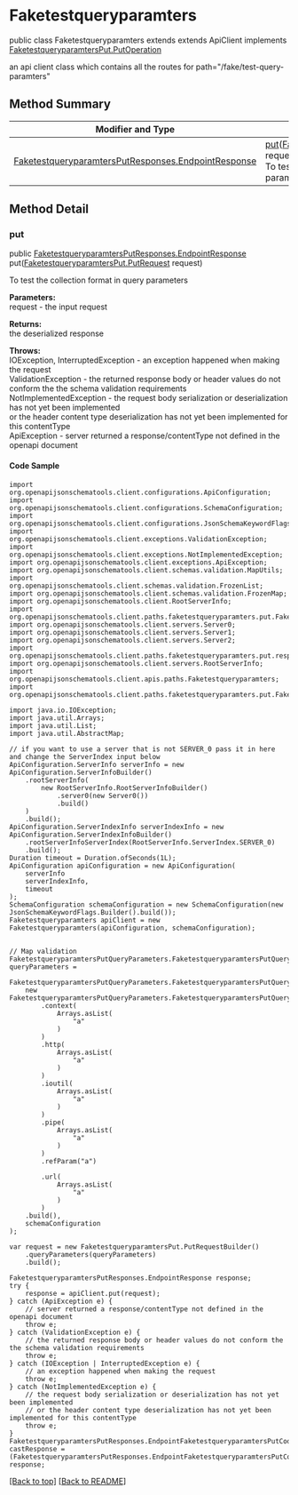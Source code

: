 # Faketestqueryparamters

public class Faketestqueryparamters extends extends ApiClient implements
[FaketestqueryparamtersPut.PutOperation](../../paths/faketestqueryparamters/FaketestqueryparamtersPut.md#putoperation)

an api client class which contains all the routes for path="/fake/test-query-paramters"

## Method Summary
| Modifier and Type | Method and Description |
| ----------------- | ---------------------- |
| [FaketestqueryparamtersPutResponses.EndpointResponse](../../paths/faketestqueryparamters/put/FaketestqueryparamtersPutResponses.md#endpointresponse) | [put](#put)([FaketestqueryparamtersPut.PutRequest](../../paths/faketestqueryparamters/FaketestqueryparamtersPut#putrequest) request)<br>To test the collection format in query parameters |

## Method Detail

### put
public [FaketestqueryparamtersPutResponses.EndpointResponse](../../paths/faketestqueryparamters/put/FaketestqueryparamtersPutResponses.md#endpointresponse) put([FaketestqueryparamtersPut.PutRequest](../../paths/faketestqueryparamters/FaketestqueryparamtersPut#putrequest) request)

To test the collection format in query parameters

**Parameters:**<br>
request - the input request

**Returns:**<br>
the deserialized response

**Throws:**<br>
IOException, InterruptedException - an exception happened when making the request<br>
ValidationException - the returned response body or header values do not conform the the schema validation requirements<br>
NotImplementedException - the request body serialization or deserialization has not yet been implemented<br>
                          or the header content type deserialization has not yet been implemented for this contentType<br>
ApiException - server returned a response/contentType not defined in the openapi document<br>

#### Code Sample
```
import org.openapijsonschematools.client.configurations.ApiConfiguration;
import org.openapijsonschematools.client.configurations.SchemaConfiguration;
import org.openapijsonschematools.client.configurations.JsonSchemaKeywordFlags;
import org.openapijsonschematools.client.exceptions.ValidationException;
import org.openapijsonschematools.client.exceptions.NotImplementedException;
import org.openapijsonschematools.client.exceptions.ApiException;
import org.openapijsonschematools.client.schemas.validation.MapUtils;
import org.openapijsonschematools.client.schemas.validation.FrozenList;
import org.openapijsonschematools.client.schemas.validation.FrozenMap;
import org.openapijsonschematools.client.RootServerInfo;
import org.openapijsonschematools.client.paths.faketestqueryparamters.put.FaketestqueryparamtersPutQueryParameters;
import org.openapijsonschematools.client.servers.Server0;
import org.openapijsonschematools.client.servers.Server1;
import org.openapijsonschematools.client.servers.Server2;
import org.openapijsonschematools.client.paths.faketestqueryparamters.put.responses.FaketestqueryparamtersPutCode200Response;
import org.openapijsonschematools.client.servers.RootServerInfo;
import org.openapijsonschematools.client.apis.paths.Faketestqueryparamters;
import org.openapijsonschematools.client.paths.faketestqueryparamters.put.FaketestqueryparamtersPutResponses;

import java.io.IOException;
import java.util.Arrays;
import java.util.List;
import java.util.AbstractMap;

// if you want to use a server that is not SERVER_0 pass it in here and change the ServerIndex input below
ApiConfiguration.ServerInfo serverInfo = new ApiConfiguration.ServerInfoBuilder()
    .rootServerInfo(
        new RootServerInfo.RootServerInfoBuilder()
            .server0(new Server0())
            .build()
    )
    .build();
ApiConfiguration.ServerIndexInfo serverIndexInfo = new ApiConfiguration.ServerIndexInfoBuilder()
    .rootServerInfoServerIndex(RootServerInfo.ServerIndex.SERVER_0)
    .build();
Duration timeout = Duration.ofSeconds(1L);
ApiConfiguration apiConfiguration = new ApiConfiguration(
    serverInfo
    serverIndexInfo,
    timeout
);
SchemaConfiguration schemaConfiguration = new SchemaConfiguration(new JsonSchemaKeywordFlags.Builder().build());
Faketestqueryparamters apiClient = new Faketestqueryparamters(apiConfiguration, schemaConfiguration);


// Map validation
FaketestqueryparamtersPutQueryParameters.FaketestqueryparamtersPutQueryParametersMap queryParameters =
    FaketestqueryparamtersPutQueryParameters.FaketestqueryparamtersPutQueryParameters1.validate(
    new FaketestqueryparamtersPutQueryParameters.FaketestqueryparamtersPutQueryParametersMapBuilder()
        .context(
            Arrays.asList(
                "a"
            )
        )
        .http(
            Arrays.asList(
                "a"
            )
        )
        .ioutil(
            Arrays.asList(
                "a"
            )
        )
        .pipe(
            Arrays.asList(
                "a"
            )
        )
        .refParam("a")

        .url(
            Arrays.asList(
                "a"
            )
        )
    .build(),
    schemaConfiguration
);

var request = new FaketestqueryparamtersPut.PutRequestBuilder()
    .queryParameters(queryParameters)
    .build();

FaketestqueryparamtersPutResponses.EndpointResponse response;
try {
    response = apiClient.put(request);
} catch (ApiException e) {
    // server returned a response/contentType not defined in the openapi document
    throw e;
} catch (ValidationException e) {
    // the returned response body or header values do not conform the the schema validation requirements
    throw e;
} catch (IOException | InterruptedException e) {
    // an exception happened when making the request
    throw e;
} catch (NotImplementedException e) {
    // the request body serialization or deserialization has not yet been implemented
    // or the header content type deserialization has not yet been implemented for this contentType
    throw e;
}
FaketestqueryparamtersPutResponses.EndpointFaketestqueryparamtersPutCode200Response castResponse = (FaketestqueryparamtersPutResponses.EndpointFaketestqueryparamtersPutCode200Response) response;
```
[[Back to top]](#top) [[Back to README]](../../../README.md)
